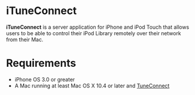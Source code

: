 iTuneConnect
============

**iTuneConnect** is a server application for iPhone and iPod Touch that allows users to be able to control their iPod Library remotely over their network from their Mac.

Requirements
============

* iPhone OS 3.0 or greater
* A Mac running at least Mac OS X 10.4 or later and [TuneConnect](http://www.tuneconnect.net/)